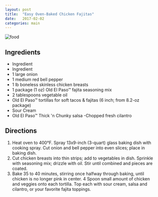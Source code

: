 ```yaml
---
layout: post
title:  "Easy Oven-Baked Chicken Fajitas"
date:   2017-02-02 
categories: main
---
```


![food](http://images-gmi-pmc.edge-generalmills.com/a2634f3d-fce8-4959-904b-e2b7f13f3b85.jpg)

## Ingredients
- Ingredient
- Ingredient
- 1 large onion 
- 1 medium red bell pepper
- 1 lb boneless skinless chicken breasts 
- 1 package (1 oz) Old El Paso™ fajita seasoning mix
- 2 tablespoons vegetable oil
- Old El Paso™ tortillas for soft tacos & fajitas (6 inch; from 8.2-oz package)
- Sour Cream
- Old El Paso™ Thick 'n Chunky salsa -Chopped fresh cilantro

## Directions

1. Heat oven to 400°F. Spray 13x9-inch (3-quart) glass baking dish with cooking spray. Cut onion and bell pepper into even slices; place in baking dish.
1. Cut chicken breasts into thin strips; add to vegetables in dish. Sprinkle with seasoning mix; drizzle with oil. Stir until combined and pieces are coated.
1. Bake 35 to 40 minutes, stirring once halfway through baking, until chicken is no longer pink in center.
4 Spoon small amount of chicken and veggies onto each tortilla. Top each with sour cream, salsa and cilantro, or your favorite fajita toppings.
